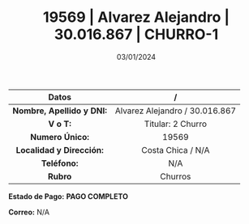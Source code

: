 ﻿---
title: 19569 | Alvarez Alejandro | 30.016.867 | CHURRO-1
date: 03/01/2024
draft: false
tags: ['costa chica', 'titular', 'churro']
---

|          **Datos**          |  /  |
|:---------------------------:|:---:|
| **Nombre, Apellido y DNI:** | Alvarez Alejandro / 30.016.867 |
|          **V o T:**         | Titular: 2 Churro |
|      **Numero Único:**      | 19569 |
|  **Localidad y Dirección:** | Costa Chica / N/A |
|        **Teléfono:**        | N/A |
|          **Rubro**          | Churros |

**Estado de Pago:** **PAGO COMPLETO**

**Correo:** N/A

